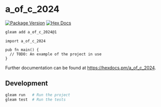 # a_of_c_2024

[![Package Version](https://img.shields.io/hexpm/v/a_of_c_2024)](https://hex.pm/packages/a_of_c_2024)
[![Hex Docs](https://img.shields.io/badge/hex-docs-ffaff3)](https://hexdocs.pm/a_of_c_2024/)

```sh
gleam add a_of_c_2024@1
```
```gleam
import a_of_c_2024

pub fn main() {
  // TODO: An example of the project in use
}
```

Further documentation can be found at <https://hexdocs.pm/a_of_c_2024>.

## Development

```sh
gleam run   # Run the project
gleam test  # Run the tests
```

